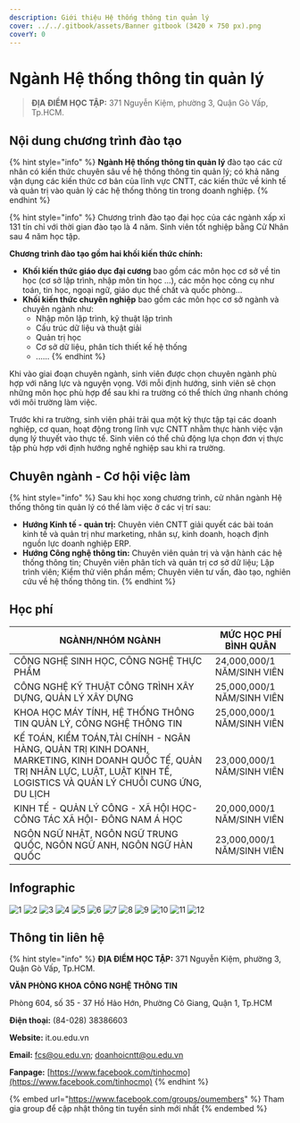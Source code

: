 ```yaml
---
description: Giới thiệu Hệ thống thông tin quản lý
cover: ../../.gitbook/assets/Banner gitbook (3420 × 750 px).png
coverY: 0
---
```


# Ngành Hệ thống thông tin quản lý

> **ĐỊA ĐIỂM HỌC TẬP:** 371 Nguyễn Kiệm, phường 3, Quận Gò Vấp, Tp.HCM.

## Nội dung chương trình đào tạo

{% hint style="info" %}
**Ngành Hệ thống thông tin quản lý** đào tạo các cử nhân có kiến thức chuyên sâu về hệ thống thông tin quản lý; có khả năng vận dụng các kiến thức cơ bản của lĩnh vực CNTT, các kiến thức về kinh tế và quản trị vào quản lý các hệ thống thông tin trong doanh nghiệp.
{% endhint %}

{% hint style="info" %}
Chương trình đào tạo đại học của các ngành xấp xỉ 131 tín chỉ với thời gian đào tạo là 4 năm. Sinh viên tốt nghiệp bằng Cử Nhân sau 4 năm học tập.

**Chương trình đào tạo gồm hai khối kiến thức chính:**

* **Khối kiến thức giáo dục đại cương** bao gồm các môn học cơ sở về tin học (cơ sở lập trình, nhập môn tin học …), các môn học công cụ như toán, tin học, ngoại ngữ, giáo dục thể chất và quốc phòng…
* **Khối kiến thức chuyên nghiệp** bao gồm các môn học cơ sở ngành và chuyên ngành như:
  * Nhập môn lập trình, kỹ thuật lập trình
  * Cấu trúc dữ liệu và thuật giải
  * Quản trị học
  * Cơ sở dữ liệu, phân tích thiết kế hệ thống
  * ......
{% endhint %}

Khi vào giai đoạn chuyên ngành, sinh viên được chọn chuyên ngành phù hợp với năng lực và nguyện vọng. Với mỗi định hướng, sinh viên sẽ chọn những môn học phù hợp để sau khi ra trường có thể thích ứng nhanh chóng với môi trường làm việc.

Trước khi ra trường, sinh viên phải trải qua một kỳ thực tập tại các doanh nghiệp, cơ quan, hoạt động trong lĩnh vực CNTT nhằm thực hành việc vận dụng lý thuyết vào thực tế. Sinh viên có thể chủ động lựa chọn đơn vị thực tập phù hợp với định hướng nghề nghiệp sau khi ra trường.

## Chuyên ngành - Cơ hội việc làm

{% hint style="info" %}
Sau khi học xong chương trình, cử nhân ngành Hệ thống thông tin quản lý có thể làm việc ở các vị trí sau:

* **Hướng Kinh tế - quản trị:** Chuyên viên CNTT giải quyết các bài toán kinh tế và quản trị như marketing, nhân sự, kinh doanh, hoạch định nguồn lực doanh nghiệp ERP.
* **Hướng Công nghệ thông tin:** Chuyên viên quản trị và vận hành các hệ thống thông tin; Chuyên viên phân tích và quản trị cơ sở dữ liệu; Lập trình viên; Kiểm thử viên phần mềm; Chuyên viên tư vấn, đào tạo, nghiên cứu về hệ thống thông tin.
{% endhint %}

## Học phí

| NGÀNH/NHÓM NGÀNH                                                                                                                                                                  | MỨC HỌC PHÍ BÌNH QUÂN      |
| --------------------------------------------------------------------------------------------------------------------------------------------------------------------------------- | -------------------------- |
| CÔNG NGHỆ SINH HỌC, CÔNG NGHỆ THỰC PHẨM                                                                                                                                           | 24,000,000/1 NĂM/SINH VIÊN |
| CÔNG NGHỆ KỸ THUẬT CÔNG TRÌNH XÂY DỰNG, QUẢN LÝ XÂY DỰNG                                                                                                                          | 25,000,000/1 NĂM/SINH VIÊN |
| KHOA HỌC MÁY TÍNH, HỆ THỐNG THÔNG TIN QUẢN LÝ, CÔNG NGHỆ THÔNG TIN                                                                                                                | 25,000,000/1 NĂM/SINH VIÊN |
| KẾ TOÁN, KIỂM TOÁN,TÀI CHÍNH - NGÂN HÀNG, QUẢN TRỊ KINH DOANH, MARKETING, KINH DOANH QUỐC TẾ, QUẢN TRỊ NHÂN LỰC, LUẬT, LUẬT KINH TẾ, LOGISTICS VÀ QUẢN LÝ CHUỖI CUNG ỨNG, DU LỊCH | 23,000,000/1 NĂM/SINH VIÊN |
| KINH TẾ - QUẢN LÝ CÔNG - XÃ HỘI HỌC- CÔNG TÁC XÃ HỘI- ĐÔNG NAM Á HỌC                                                                                                              | 20,000,000/1 NĂM/SINH VIÊN |
| NGÔN NGỮ NHẬT, NGÔN NGỮ TRUNG QUỐC, NGÔN NGỮ ANH, NGÔN NGỮ HÀN QUỐC                                                                                                               | 23,000,000/1 NĂM/SINH VIÊN |

## Infographic

![1](<../../.gitbook/assets/1 - tiêu đề (1) (1).png>) ![2](<../../.gitbook/assets/2 - giới thiệu chung (3).png>) ![3](<../../.gitbook/assets/3 - ngành - chuyên ngành (2).png>) ![4](<../../.gitbook/assets/4 - việc làm (2).png>) ![5](<../../.gitbook/assets/5 - chuyên ngành - việc làm.png>) ![6](<../../.gitbook/assets/6 - chuyên ngành - việc làm.png>) ![7](<../../.gitbook/assets/7 - tỷ lệ việc làm.png>) ![8](<../../.gitbook/assets/8 - nd ctdt.png>) ![9](<../../.gitbook/assets/9 - nd ctdt (2).png>) ![10](<../../.gitbook/assets/10 - nd ctdt (2).png>) ![11](<../../.gitbook/assets/12 - HỌC PHÍ.png>) ![12](<../../.gitbook/assets/13 - HỌC PHÍ (1).png>)

## Thông tin liên hệ

{% hint style="info" %}
**ĐỊA ĐIỂM HỌC TẬP:** 371 Nguyễn Kiệm, phường 3, Quận Gò Vấp, Tp.HCM.

**VĂN PHÒNG KHOA CÔNG NGHỆ THÔNG TIN**

Phòng 604, số 35 - 37 Hồ Hảo Hớn, Phường Cô Giang, Quận 1, Tp.HCM

**Điện thoại:** (84-028) 38386603

**Website:** it.ou.edu.vn

**Email:** fcs@ou.edu.vn; doanhoicntt@ou.edu.vn

**Fanpage:** [https://www.facebook.com/tinhocmo](https://www.facebook.com/tinhocmo)
{% endhint %}

{% embed url="https://www.facebook.com/groups/oumembers" %}
Tham gia group để cập nhật thông tin tuyển sinh mới nhất
{% endembed %}
